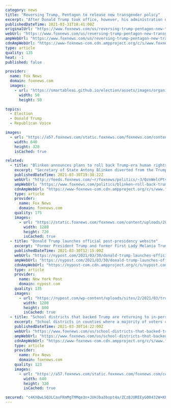 ```yaml
---
category: news
title: "Reversing Trump, Pentagon to release new transgender policy"
excerpt: "After Donald Trump took office, however, his administration delayed the enlistment date and called for additional study. A few weeks later, Trump caught military leaders by surprise, tweeting that the government wouldn’t accept or allow transgender ..."
publishedDateTime: 2021-03-31T18:41:00Z
originalUrl: "https://www.foxnews.com/us/reversing-trump-pentagon-new-transgender-policy"
webUrl: "https://www.foxnews.com/us/reversing-trump-pentagon-new-transgender-policy"
ampWebUrl: "https://www.foxnews.com/us/reversing-trump-pentagon-new-transgender-policy.amp"
cdnAmpWebUrl: "https://www-foxnews-com.cdn.ampproject.org/c/s/www.foxnews.com/us/reversing-trump-pentagon-new-transgender-policy.amp"
type: article
quality: 135
heat: -1
published: false

provider:
  name: Fox News
  domain: foxnews.com
  images:
    - url: "https://smartableai.github.io/election/assets/images/organizations/foxnews.com-50x50.jpg"
      width: 50
      height: 50

topics:
  - Election
  - Donald Trump
  - Republican Voice

images:
  - url: "https://a57.foxnews.com/static.foxnews.com/foxnews.com/content/uploads/2018/09/640/320/military-battlefield.jpg?ve=1&tl=1"
    width: 640
    height: 320
    isCached: true

related:
  - title: "Blinken announces plans to roll back Trump-era human rights initiatives"
    excerpt: "Secretary of State Antony Blinken diverted from the Trump administration’s human rights priorities as he unveiled the 2020 Country Reports on Human Rights Practices. "
    publishedDateTime: 2021-03-30T19:38:22Z
    webUrl: "http://feeds.foxnews.com/~r/foxnews/politics/~3/QznWelcPtvM/blinken-roll-back-trump-era-human-rights-initiatives-conservatives"
    ampWebUrl: "https://www.foxnews.com/politics/blinken-roll-back-trump-era-human-rights-initiatives-conservatives.amp"
    cdnAmpWebUrl: "https://www-foxnews-com.cdn.ampproject.org/c/s/www.foxnews.com/politics/blinken-roll-back-trump-era-human-rights-initiatives-conservatives.amp"
    type: article
    provider:
      name: Fox News
      domain: foxnews.com
    quality: 175
    images:
      - url: "https://static.foxnews.com/foxnews.com/content/uploads/2021/02/Blinken-AP.jpg"
        width: 1280
        height: 720
        isCached: true
  - title: "Donald Trump launches official post-presidency website"
    excerpt: "Former President Trump and former First Lady Melania Trump have launched their official website — vowing to “remain a tireless champion” for Americans as the"
    publishedDateTime: 2021-03-30T12:15:00Z
    webUrl: "https://nypost.com/2021/03/30/donald-trump-launches-official-post-presidency-website/"
    ampWebUrl: "https://nypost.com/2021/03/30/donald-trump-launches-official-post-presidency-website/amp/"
    cdnAmpWebUrl: "https://nypost-com.cdn.ampproject.org/c/s/nypost.com/2021/03/30/donald-trump-launches-official-post-presidency-website/amp/"
    type: article
    provider:
      name: New York Post
      domain: nypost.com
    quality: 135
    images:
      - url: "https://nypost.com/wp-content/uploads/sites/2/2021/03/trumps-04.jpg?quality=90&strip=all&w=1200"
        width: 1200
        height: 800
        isCached: true
  - title: "School districts that backed Trump are returning to in-person classes more quickly, data shows"
    excerpt: "School districts in counties where a majority of voters cast their ballots for Donald Trump in the 2020 presidential election are more likely to have students back in classrooms, according to a website that tracks reopenings."
    publishedDateTime: 2021-03-30T14:22:00Z
    webUrl: "https://www.foxnews.com/us/school-districts-that-backed-trump-are-returning-to-in-person-classes-more-quickly-data-shows"
    ampWebUrl: "https://www.foxnews.com/us/school-districts-that-backed-trump-are-returning-to-in-person-classes-more-quickly-data-shows.amp"
    cdnAmpWebUrl: "https://www-foxnews-com.cdn.ampproject.org/c/s/www.foxnews.com/us/school-districts-that-backed-trump-are-returning-to-in-person-classes-more-quickly-data-shows.amp"
    type: article
    provider:
      name: Fox News
      domain: foxnews.com
    quality: 123
    images:
      - url: "https://a57.foxnews.com/static.foxnews.com/foxnews.com/content/uploads/2021/03/640/320/school-reopenings-based-on-voting.png?ve=1&tl=1"
        width: 640
        height: 320
        isCached: true

secured: "c4KXQwLSQ3LCaxFKmMgTMMqe3n+JUHJba3bopt4a/ZCzBJUREEyG00432W+KEQx4pGVJgdNuuRpr3em0MBZez1qt+LgTxsDtRLN+vQBwSxzxyJ3U8omDjTnOt4wueloTeaI/iZL6Gw6VqLV94cZ++csPHei+in7CJ89scOtDw1J3QbZ+TovgWAH3rP4CtCqJxMA814dGX42zl6JNlk5YXhcvWeZ+ZxYWhpSul7em7pMdIRkq6tTMnOSCnw0YZQz9GoPkysSwb4nrdga32rK5mTnNS2tu6GBgrldtKULTpfAkE/WLJOuT6JP7TI4gkjk88mtspXGvRao+6AcQuddgxm87K9Lzj8WnLsKfZ1lipKs=;QX/kQN5PJfOkNyeEiAMPMw=="
---
```


